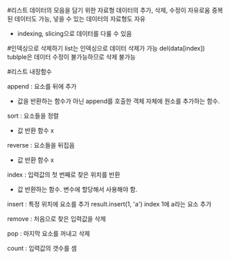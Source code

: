 #리스트
데이터의 모음을 담기 위한 자료형
데이터의 추가, 삭제, 수정이 자유로움
중복된 데이터도 가능, 넣을 수 있는 데이터의 자료형도 자유
* indexing, slicing으로 데이터를 다룰 수 있음

#인덱싱으로 삭제하기
list는 인덱싱으로 데이터 삭제가 가능
del(data[index])
tublple은 데이터 수정이 불가능하므로 삭제 불가능


#리스트 내장함수

append : 요소를 뒤에 추가
* 값을 반환하는 함수가 아닌 append를 호출한 객체 자체에 원소를 추가하는 함수.

sort : 요소들을 정렬
* 값 반환 함수 x

reverse : 요소들을 뒤집음
* 값 반환 함수 x

index : 입력값의 첫 번째로 찾은 위치를 반환
* 값 반환하는 함수. 변수에 할당해서 사용해야 함.

insert : 특정 위치에 요소를 추가
result.insert(1, 'a') index 1에 a라는 요소 추가

remove : 처음으로 찾은 입력값을 삭제

pop : 마지막 요소를 꺼내고 삭제

count : 입력값의 갯수를 셈

